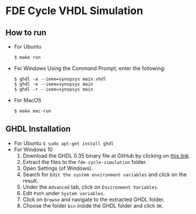 # FDE Cycle VHDL Simulation

## How to run

* For Ubuntu
	```console
	$ make run
	```
* For Windows
	Using the Command Prompt, enter the following:
	```console
	$ ghdl -a --ieee=synopsys main.vhdl
	$ ghdl -e --ieee=synopsys main
	$ ghdl -r --ieee=synopsys main
	```
* For MacOS
	```console
	$ make mac-run
	```

## GHDL Installation

* For Ubuntu
	```$ sudo apt-get install ghdl```
* For Windows 10
	1. Download the GHDL 0.35 binary file at GitHub by clicking on [this link](https://github.com/ghdl/ghdl/releases/download/v0.35/ghdl-0.35-mcode-windows.zip).
	2. Extract the files to the `fde-cycle-simulation` folder.
	4. Open Settings (of Windows).
	5. Search for `Edit the system environment variables` and click on the result.
	6. Under the `Advanced` tab, click on `Environment Variables`.
	7. Edit `Path` under `System variables`.
	8. Click on `Browse` and navigate to the extracted GHDL folder.
	9. Choose the folder `bin` inside the GHDL folder and click `OK`.
